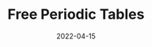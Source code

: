 ---
title: Free Periodic Tables
source: https://github.com/ZacharyCrespin/periodic-tables
sourceType: github
live: https://periodictables.zacharyc.site
tech:
  - 11ty
  - Figma
featured: true
img: code/periodictables.png
date: 2022-04-15
---